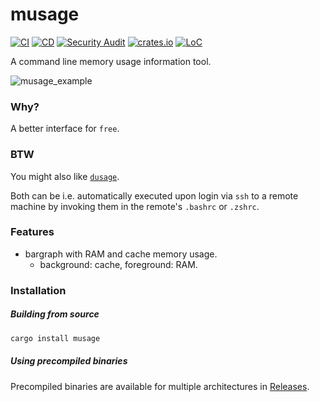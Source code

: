 # musage

[![CI](https://github.com/mihaigalos/musage/actions/workflows/ci.yaml/badge.svg)](https://github.com/mihaigalos/musage/actions/workflows/ci.yaml)
[![CD](https://github.com/mihaigalos/musage/actions/workflows/cd.yaml/badge.svg)](https://github.com/mihaigalos/musage/actions/workflows/cd.yaml)
[![Security Audit](https://github.com/mihaigalos/musage/actions/workflows/audit.yaml/badge.svg)](https://github.com/mihaigalos/musage/actions/workflows/audit.yaml)
[![crates.io](https://img.shields.io/crates/d/musage.svg)](https://crates.io/crates/musage)
[![LoC](https://tokei.rs/b1/github/mihaigalos/musage)](https://github.com/mihaigalos/musage)

A command line memory usage information tool.

![musage_example](screenshots/musage_example.png)


### Why?

A better interface for `free`.

### BTW

You might also like [`dusage`](https://github.com/mihaigalos/dusage).

Both can be i.e. automatically executed upon login via `ssh` to a remote machine by invoking them in the remote's `.bashrc` or `.zshrc`.

### Features

* bargraph with RAM and cache memory usage.
    * background: cache, foreground: RAM.

### Installation

##### Building from source

```bash
cargo install musage
```

##### Using precompiled binaries

Precompiled binaries are available for multiple architectures in [Releases](https://github.com/mihaigalos/musage/releases).

